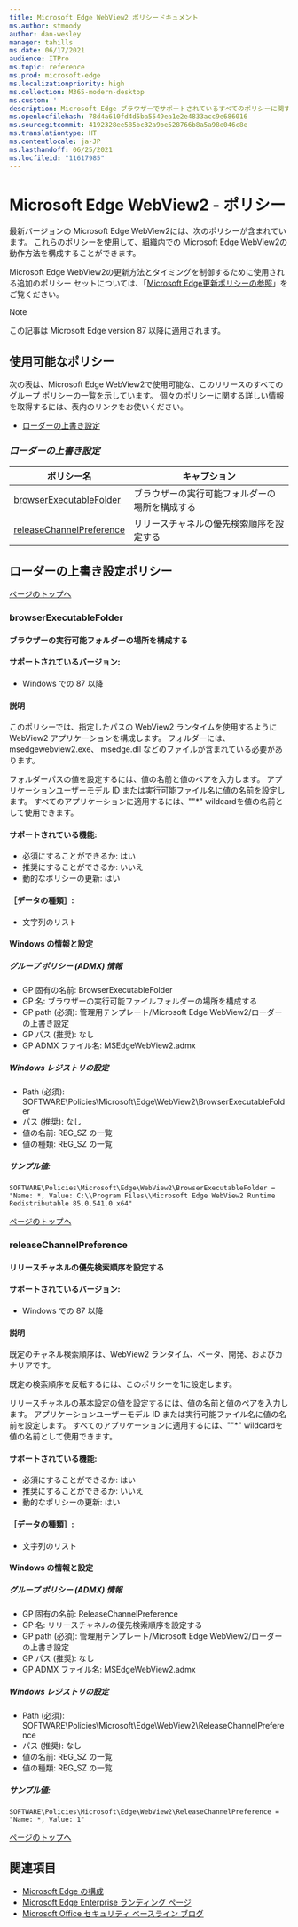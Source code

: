 ```yaml
---
title: Microsoft Edge WebView2 ポリシードキュメント
ms.author: stmoody
author: dan-wesley
manager: tahills
ms.date: 06/17/2021
audience: ITPro
ms.topic: reference
ms.prod: microsoft-edge
ms.localizationpriority: high
ms.collection: M365-modern-desktop
ms.custom: ''
description: Microsoft Edge ブラウザーでサポートされているすべてのポリシーに関する Windows と Mac のドキュメント
ms.openlocfilehash: 78d4a610fd4d5ba5549ea1e2e4833acc9e686016
ms.sourcegitcommit: 4192328ee585bc32a9be528766b8a5a98e046c8e
ms.translationtype: HT
ms.contentlocale: ja-JP
ms.lasthandoff: 06/25/2021
ms.locfileid: "11617985"
---
```

# <a name="microsoft-edge-webview2---policies"></a>Microsoft Edge WebView2 - ポリシー

最新バージョンの Microsoft Edge WebView2には、次のポリシーが含まれています。 これらのポリシーを使用して、組織内での Microsoft Edge WebView2の動作方法を構成することができます。

Microsoft Edge WebView2の更新方法とタイミングを制御するために使用される追加のポリシー セットについては、「[Microsoft Edge更新ポリシーの参照](microsoft-edge-update-policies.md)」をご覧ください。


> [!NOTE]
> この記事は Microsoft Edge version 87 以降に適用されます。

## <a name="available-policies"></a>使用可能なポリシー

次の表は、Microsoft Edge WebView2で使用可能な、このリリースのすべてのグループ ポリシーの一覧を示しています。 個々のポリシーに関する詳しい情報を取得するには、表内のリンクをお使いください。

- [ローダーの上書き設定](#loader-override-settings)


### [*<a name="loader-override-settings"></a>ローダーの上書き設定*](#loader-override-settings-policies)

|ポリシー名|キャプション|
|-|-|
|[browserExecutableFolder](#browserexecutablefolder)|ブラウザーの実行可能フォルダーの場所を構成する|
|[releaseChannelPreference](#releasechannelpreference)|リリースチャネルの優先検索順序を設定する|




  ## <a name="loader-override-settings-policies"></a>ローダーの上書き設定ポリシー

  [ページのトップへ](#microsoft-edge-webview2---policies)

  ### <a name="browserexecutablefolder"></a>browserExecutableFolder

  #### <a name="configure-the-location-of-the-browser-executable-folder"></a>ブラウザーの実行可能フォルダーの場所を構成する

  
  
  #### <a name="supported-versions"></a>サポートされているバージョン:

  - Windows での 87 以降

  #### <a name="description"></a>説明

  このポリシーでは、指定したパスの WebView2 ランタイムを使用するように WebView2 アプリケーションを構成します。 フォルダーには、msedgewebview2.exe、 msedge.dll などのファイルが含まれている必要があります。

フォルダーパスの値を設定するには、値の名前と値のペアを入力します。 アプリケーションユーザーモデル ID または実行可能ファイル名に値の名前を設定します。 すべてのアプリケーションに適用するには、""*" wildcardを値の名前として使用できます。

  #### <a name="supported-features"></a>サポートされている機能:

  - 必須にすることができるか: はい
  - 推奨にすることができるか: いいえ
  - 動的なポリシーの更新: はい

  #### <a name="data-type"></a>［データの種類］:

  - 文字列のリスト

  #### <a name="windows-information-and-settings"></a>Windows の情報と設定

  ##### <a name="group-policy-admx-info"></a>グループ ポリシー (ADMX) 情報

  - GP 固有の名前: BrowserExecutableFolder
  - GP 名: ブラウザーの実行可能ファイルフォルダーの場所を構成する
  - GP path (必須): 管理用テンプレート/Microsoft Edge WebView2/ローダーの上書き設定
  - GP パス (推奨): なし
  - GP ADMX ファイル名: MSEdgeWebView2.admx

  ##### <a name="windows-registry-settings"></a>Windows レジストリの設定

  - Path (必須): SOFTWARE\Policies\Microsoft\Edge\WebView2\BrowserExecutableFolder
  - パス (推奨): なし
  - 値の名前: REG_SZ の一覧
  - 値の種類: REG_SZ の一覧

  ##### <a name="example-value"></a>サンプル値:

```
SOFTWARE\Policies\Microsoft\Edge\WebView2\BrowserExecutableFolder = "Name: *, Value: C:\\Program Files\\Microsoft Edge WebView2 Runtime Redistributable 85.0.541.0 x64"

```

  

  [ページのトップへ](#microsoft-edge-webview2---policies)

  ### <a name="releasechannelpreference"></a>releaseChannelPreference

  #### <a name="set-the-release-channel-search-order-preference"></a>リリースチャネルの優先検索順序を設定する

  
  
  #### <a name="supported-versions"></a>サポートされているバージョン:

  - Windows での 87 以降

  #### <a name="description"></a>説明

  既定のチャネル検索順序は、WebView2 ランタイム、ベータ、開発、およびカナリアです。

既定の検索順序を反転するには、このポリシーを1に設定します。

リリースチャネルの基本設定の値を設定するには、値の名前と値のペアを入力します。 アプリケーションユーザーモデル ID または実行可能ファイル名に値の名前を設定します。 すべてのアプリケーションに適用するには、""*" wildcardを値の名前として使用できます。

  #### <a name="supported-features"></a>サポートされている機能:

  - 必須にすることができるか: はい
  - 推奨にすることができるか: いいえ
  - 動的なポリシーの更新: はい

  #### <a name="data-type"></a>［データの種類］:

  - 文字列のリスト

  #### <a name="windows-information-and-settings"></a>Windows の情報と設定

  ##### <a name="group-policy-admx-info"></a>グループ ポリシー (ADMX) 情報

  - GP 固有の名前: ReleaseChannelPreference
  - GP 名: リリースチャネルの優先検索順序を設定する
  - GP path (必須): 管理用テンプレート/Microsoft Edge WebView2/ローダーの上書き設定
  - GP パス (推奨): なし
  - GP ADMX ファイル名: MSEdgeWebView2.admx

  ##### <a name="windows-registry-settings"></a>Windows レジストリの設定

  - Path (必須): SOFTWARE\Policies\Microsoft\Edge\WebView2\ReleaseChannelPreference
  - パス (推奨): なし
  - 値の名前: REG_SZ の一覧
  - 値の種類: REG_SZ の一覧

  ##### <a name="example-value"></a>サンプル値:

```
SOFTWARE\Policies\Microsoft\Edge\WebView2\ReleaseChannelPreference = "Name: *, Value: 1"

```

  

  [ページのトップへ](#microsoft-edge-webview2---policies)


## <a name="see-also"></a>関連項目

- [Microsoft Edge の構成](configure-microsoft-edge.md)
- [Microsoft Edge Enterprise ランディング ページ](https://aka.ms/EdgeEnterprise)
- [Microsoft Office セキュリティ ベースライン ブログ](https://techcommunity.microsoft.com/t5/microsoft-security-baselines/bg-p/Microsoft-Security-Baselines)